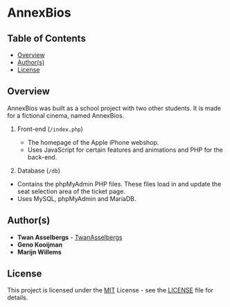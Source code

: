 # AnnexBios


## Table of Contents

  - [Overview](#overview)
  - [Author(s)](#authors)
  - [License](#license)


## Overview

AnnexBios was built as a school project with two other students. It is made for a fictional cinema, named AnnexBios.

1. Front-end (`/index.php`)

   - The homepage of the Apple iPhone webshop.
   - Uses JavaScript for certain features and animations and PHP for the back-end.
  
  1. Database (`/db`)

   - Contains the phpMyAdmin PHP files. These files load in and update the seat selection area of the ticket page.
   - Uses MySQL, phpMyAdmin and MariaDB.


## Author(s)

- **Twan Asselbergs** - [TwanAsselbergs](https://github.com/TwanAsselbergs)
- **Geno Kooijman**
- **Marijn Willems**


## License

This project is licensed under the [MIT](LICENSE) License - see the [LICENSE](LICENSE) file for details.
